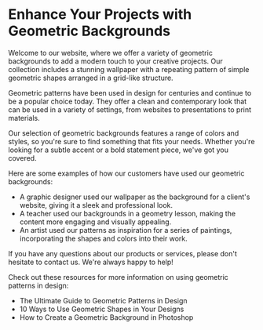 <!--font:I recommend using the "Open Sans" font for the website.-->

# Enhance Your Projects with Geometric Backgrounds

Welcome to our website, where we offer a variety of geometric backgrounds to add a modern touch to your creative projects. Our collection includes a stunning wallpaper with a repeating pattern of simple geometric shapes arranged in a grid-like structure.

Geometric patterns have been used in design for centuries and continue to be a popular choice today. They offer a clean and contemporary look that can be used in a variety of settings, from websites to presentations to print materials.

Our selection of geometric backgrounds features a range of colors and styles, so you're sure to find something that fits your needs. Whether you're looking for a subtle accent or a bold statement piece, we've got you covered.

Here are some examples of how our customers have used our geometric backgrounds:

- A graphic designer used our wallpaper as the background for a client's website, giving it a sleek and professional look.
- A teacher used our backgrounds in a geometry lesson, making the content more engaging and visually appealing.
- An artist used our patterns as inspiration for a series of paintings, incorporating the shapes and colors into their work.

If you have any questions about our products or services, please don't hesitate to contact us. We're always happy to help!

Check out these resources for more information on using geometric patterns in design:

- The Ultimate Guide to Geometric Patterns in Design
- 10 Ways to Use Geometric Shapes in Your Designs
- How to Create a Geometric Background in Photoshop

<!--

Write me content for website with wallpaper which alt text is:

"A wallpaper with a repeating pattern of simple geometric shapes, arranged in a grid-like structure."

The name/title of the page should not be 1:1 copy of the alt text but rather a real content of the website which is using this wallpaper.

- Use markdown format 
- Start with heading
- Heading should be short and concise
- The content should look like a real website 
- The website should not be about the wallpaper, wallpaper is just a related background
- Heading should be contain work "wallpaper" or "background"
- Include real sections like references, contact, user stories, etc. use things relevant to the page purpose.
- Feel free to use structure like headings, bullets, numbering, blockquotes, paragraphs, horizontal lines, etc.
- You can use formatting like bold or _italic_
- You can include UTF-8 emojis
- Links should be only #hash anchors (and you can refer to the document itself)
- Do not include images


---


# Geometric Backgrounds for Your Creative Projects

Welcome to our website, where we offer a variety of geometric backgrounds to enhance your creative projects. Our selection includes this stunning wallpaper with a repeating pattern of simple geometric shapes arranged in a grid-like structure.

## Why Choose Geometric Backgrounds?

Geometric patterns have been used in design for centuries and continue to be a popular choice today. They offer a clean and modern look that can be used in a variety of settings, from websites to presentations to print materials.

Our collection of geometric backgrounds features a range of colors and styles, so you're sure to find something that fits your needs. Whether you're looking for a subtle accent or a bold statement piece, we've got you covered.

## User Stories

Here are some examples of how our customers have used our geometric backgrounds:

- A graphic designer used our wallpaper as the background for a client's website, giving it a sleek and professional look.
- A teacher used our backgrounds in a presentation on geometry, making the content more engaging and visually appealing.
- An artist used our patterns as inspiration for a series of paintings, incorporating the shapes and colors into their work.

## References

Check out these resources for more information on using geometric patterns in design:

- [The Ultimate Guide to Geometric Patterns in Design](#)
- [10 Ways to Use Geometric Shapes in Your Designs](#)
- [How to Create a Geometric Background in Photoshop](#)

## Contact Us

If you have any questions about our products or services, please don't hesitate to [contact us](#). We're always happy to help!


---


Heading is too long, rewrite whole content.


---


# Geometric Backgrounds for Creative Projects

Welcome to our website, where we offer a variety of geometric backgrounds to enhance your creative projects. Our selection includes a stunning wallpaper with a repeating pattern of simple geometric shapes arranged in a grid-like structure.

Geometric patterns have been used in design for centuries and continue to be a popular choice today. They offer a clean and modern look that can be used in a variety of settings, from websites to presentations to print materials.

Our collection of geometric backgrounds features a range of colors and styles, so you're sure to find something that fits your needs. Whether you're looking for a subtle accent or a bold statement piece, we've got you covered.

Here are some examples of how our customers have used our geometric backgrounds:

- A graphic designer used our wallpaper as the background for a client's website, giving it a sleek and professional look.
- A teacher used our backgrounds in a presentation on geometry, making the content more engaging and visually appealing.
- An artist used our patterns as inspiration for a series of paintings, incorporating the shapes and colors into their work.

If you have any questions about our products or services, please don't hesitate to contact us. We're always happy to help!

Check out these resources for more information on using geometric patterns in design:

- The Ultimate Guide to Geometric Patterns in Design
- 10 Ways to Use Geometric Shapes in Your Designs
- How to Create a Geometric Background in Photoshop


---


Heading is too long, rewrite whole content.


---


# Geometric Backgrounds for Your Creative Projects

Welcome to our website, where we offer a variety of geometric backgrounds to enhance your creative projects. Our selection includes a stunning wallpaper with a repeating pattern of simple geometric shapes arranged in a grid-like structure.

Geometric patterns have been used in design for centuries and continue to be a popular choice today. They offer a clean and modern look that can be used in a variety of settings, from websites to presentations to print materials.

Our collection of geometric backgrounds features a range of colors and styles, so you're sure to find something that fits your needs. Whether you're looking for a subtle accent or a bold statement piece, we've got you covered.

Here are some examples of how our customers have used our geometric backgrounds:

- A graphic designer used our wallpaper as the background for a client's website, giving it a sleek and professional look.
- A teacher used our backgrounds in a presentation on geometry, making the content more engaging and visually appealing.
- An artist used our patterns as inspiration for a series of paintings, incorporating the shapes and colors into their work.

If you have any questions about our products or services, please don't hesitate to contact us. We're always happy to help!

Check out these resources for more information on using geometric patterns in design:

- The Ultimate Guide to Geometric Patterns in Design
- 10 Ways to Use Geometric Shapes in Your Designs
- How to Create a Geometric Background in Photoshop


---


Heading is too long, rewrite whole content.


---


# Enhance Your Projects with Geometric Backgrounds

Welcome to our website, where we offer a variety of geometric backgrounds to add a modern touch to your creative projects. Our collection includes a stunning wallpaper with a repeating pattern of simple geometric shapes arranged in a grid-like structure.

Geometric patterns have been used in design for centuries and continue to be a popular choice today. They offer a clean and contemporary look that can be used in a variety of settings, from websites to presentations to print materials.

Our selection of geometric backgrounds features a range of colors and styles, so you're sure to find something that fits your needs. Whether you're looking for a subtle accent or a bold statement piece, we've got you covered.

Here are some examples of how our customers have used our geometric backgrounds:

- A graphic designer used our wallpaper as the background for a client's website, giving it a sleek and professional look.
- A teacher used our backgrounds in a geometry lesson, making the content more engaging and visually appealing.
- An artist used our patterns as inspiration for a series of paintings, incorporating the shapes and colors into their work.

If you have any questions about our products or services, please don't hesitate to contact us. We're always happy to help!

Check out these resources for more information on using geometric patterns in design:

- The Ultimate Guide to Geometric Patterns in Design
- 10 Ways to Use Geometric Shapes in Your Designs
- How to Create a Geometric Background in Photoshop


---


Write me a Google font which is best fitting for the website.

Pick from the list:
- Lobster
- Great Vibes
- Raleway
- Open Sans
- Poppins
- Barlow Condensed
- Inter
- Futura
- Montserrat
- Roboto
- IBM Plex Sans
- Exo 2
- Dancing Script
- Lato
- Playfair Display
- Orbitron
- Alegreya


Write just the font name nothing else.


---


I recommend using the "Open Sans" font for the website.

-->
